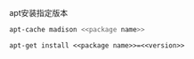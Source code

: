 
apt安装指定版本

```sh
apt-cache madison <<package name>>
```

```
apt-get install <<package name>>=<<version>>
```







































